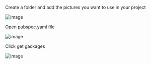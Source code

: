 Create a folder and add the pictures you want to use in your project

![image](https://github.com/companyakis/flutter-bootcamp/assets/77589867/8047875b-8c40-4675-8ce7-0b9256039fc5)

Open pubspec.yaml file 

![image](https://github.com/companyakis/flutter-bootcamp/assets/77589867/9e68540b-717e-42a9-b944-3edc5235953b)

Click get gackages

![image](https://github.com/companyakis/flutter-bootcamp/assets/77589867/6b30f699-a76d-4cb2-ba6c-6b13102c03dc)

